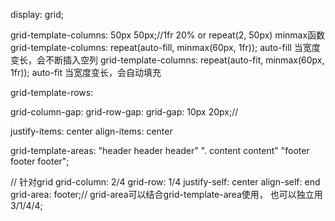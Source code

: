 display: grid;

grid-template-columns: 50px 50px;//1fr 20% or repeat(2, 50px) minmax函数
grid-template-columns: repeat(auto-fill, minmax(60px, 1fr)); auto-fill 当宽度变长，会不断插入空列
grid-template-columns: repeat(auto-fit, minmax(60px, 1fr)); auto-fit 当宽度变长，会自动填充

grid-template-rows: 

grid-column-gap: 
grid-row-gap:
grid-gap: 10px 20px;//

justify-items: center
align-items: center

grid-template-areas:
            "header header header"
            ". content content"
            "footer footer footer";

// 针对grid
grid-column: 2/4
grid-row: 1/4
justify-self: center
align-self: end
grid-area: footer;// grid-area可以结合grid-template-area使用， 也可以独立用3/1/4/4;


